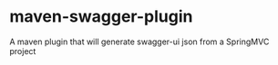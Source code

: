 maven-swagger-plugin
====================

A maven plugin that will generate swagger-ui json from a SpringMVC project

